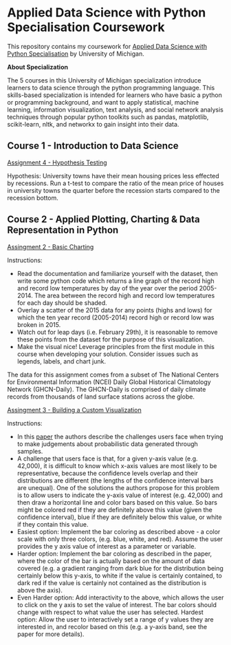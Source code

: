 # Applied Data Science with Python Specialisation Coursework

This repository contains my coursework for [Applied Data Science with Python Specialisation](https://www.coursera.org/specializations/data-science-python) by University of Michigan.

**About Specialization**

The 5 courses in this University of Michigan specialization introduce learners to data science through the python programming language. This skills-based specialization is intended for learners who have basic a python or programming background, and want to apply statistical, machine learning, information visualization, text analysis, and social network analysis techniques through popular python toolkits such as pandas, matplotlib, scikit-learn, nltk, and networkx to gain insight into their data.

## Course 1 - Introduction to Data Science

[Assignment 4 - Hypothesis Testing](https://github.com/mraty/applied-data-science/blob/master/course-1_data-science-intro/Assignment%2B4.ipynb)

Hypothesis: University towns have their mean housing prices less effected by recessions. Run a t-test to compare the ratio of the mean price of houses in university towns the quarter before the recession starts compared to the recession bottom. 

## Course 2 - Applied Plotting, Charting & Data Representation in Python

[Assingment 2 - Basic Charting](https://github.com/mraty/applied-data-science/blob/master/course-2_applied_plotting/Assignment2.ipynb)

Instructions: 
* Read the documentation and familiarize yourself with the dataset, then write some python code which returns a line graph of the record high and record low temperatures by day of the year over the period 2005-2014. The area between the record high and record low temperatures for each day should be shaded.
* Overlay a scatter of the 2015 data for any points (highs and lows) for which the ten year record (2005-2014) record high or record low was broken in 2015.
* Watch out for leap days (i.e. February 29th), it is reasonable to remove these points from the dataset for the purpose of this visualization.
* Make the visual nice! Leverage principles from the first module in this course when developing your solution. Consider issues such as legends, labels, and chart junk.

The data for this assignment comes from a subset of The National Centers for Environmental Information (NCEI) Daily Global Historical Climatology Network (GHCN-Daily). The GHCN-Daily is comprised of daily climate records from thousands of land surface stations across the globe.

[Assingment 3 - Building a Custom Visualization](https://github.com/mraty/applied-data-science/blob/master/course-2_applied_plotting/Assignment3.ipynb)

Instructions:
* In this [paper](https://www.microsoft.com/en-us/research/wp-content/uploads/2016/02/Ferreira_Fisher_Sample_Oriented_Tasks.pdf) the authors describe the challenges users face when trying to make judgements about probabilistic data generated through samples.
* A challenge that users face is that, for a given y-axis value (e.g. 42,000), it is difficult to know which x-axis values are most likely to be representative, because the confidence levels overlap and their distributions are different (the lengths of the confidence interval bars are unequal). One of the solutions the authors propose for this problem is to allow users to indicate the y-axis value of interest (e.g. 42,000) and then draw a horizontal line and color bars based on this value. So bars might be colored red if they are definitely above this value (given the confidence interval), blue if they are definitely below this value, or white if they contain this value.
* Easiest option: Implement the bar coloring as described above - a color scale with only three colors, (e.g. blue, white, and red). Assume the user provides the y axis value of interest as a parameter or variable.
* Harder option: Implement the bar coloring as described in the paper, where the color of the bar is actually based on the amount of data covered (e.g. a gradient ranging from dark blue for the distribution being certainly below this y-axis, to white if the value is certainly contained, to dark red if the value is certainly not contained as the distribution is above the axis).
* Even Harder option: Add interactivity to the above, which allows the user to click on the y axis to set the value of interest. The bar colors should change with respect to what value the user has selected.
Hardest option: Allow the user to interactively set a range of y values they are interested in, and recolor based on this (e.g. a y-axis band, see the paper for more details).
